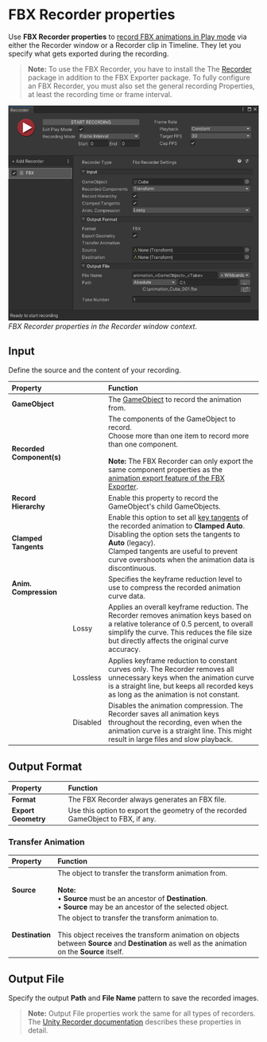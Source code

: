 # FBX Recorder properties

Use **FBX Recorder properties** to [record FBX animations in Play mode](export-record-in-play-mode.md) via either the Recorder window or a Recorder clip in Timeline. They let you specify what gets exported during the recording.

> **Note:** To use the FBX Recorder, you have to install the The [Recorder](https://docs.unity3d.com/Packages/com.unity.recorder@latest) package in addition to the FBX Exporter package. To fully configure an FBX Recorder, you must also set the general recording Properties, at least the recording time or frame interval.

![](images/FBXExporter_RecorderSettings.png)  
_FBX Recorder properties in the Recorder window context._

## Input

Define the source and the content of your recording.

| Property || Function |
| :--- | :--- | :--- |
| **GameObject** ||The [GameObject](https://docs.unity3d.com/Manual/class-GameObject.html) to record the animation from.|
| **Recorded Component(s)** ||The components of the GameObject to record.<br />Choose more than one item to record more than one component.<br /><br />**Note:** The FBX Recorder can only export the same component properties as the [animation export feature of the FBX Exporter](exported-attributes.md#animation). |
| **Record Hierarchy** ||Enable this property to record the GameObject's child GameObjects.|
| **Clamped Tangents** || Enable this option to set all [key tangents](https://docs.unity3d.com/Manual/EditingCurves.html) of the recorded animation to **Clamped Auto**. Disabling the option sets the tangents to **Auto** (legacy).<br />Clamped tangents are useful to prevent curve overshoots when the animation data is discontinuous. |
| **Anim. Compression** || Specifies the keyframe reduction level to use to compress the recorded animation curve data. |
| | Lossy | Applies an overall keyframe reduction. The Recorder removes animation keys based on a relative tolerance of 0.5 percent, to overall simplify the curve. This reduces the file size but directly affects the original curve accuracy. |
| | Lossless | Applies keyframe reduction to constant curves only. The Recorder removes all unnecessary keys when the animation curve is a straight line, but keeps all recorded keys as long as the animation is not constant. |
| | Disabled | Disables the animation compression. The Recorder saves all animation keys throughout the recording, even when the animation curve is a straight line. This might result in large files and slow playback. |

## Output Format

| Property | Function |
| :--- | :--- |
| **Format** | The FBX Recorder always generates an FBX file. |
| **Export Geometry** | Use this option to export the geometry of the recorded GameObject to FBX, if any. |

### Transfer Animation

| Property | Function |
| :--- | :--- |
| **Source** | The object to transfer the transform animation from. <br/><br/>**Note:**<br/>• **Source** must be an ancestor of **Destination**.<br/>• **Source** may be an ancestor of the selected object. |
| **Destination** | The object to transfer the transform animation to.<br/><br/>This object receives the transform animation on objects between **Source** and **Destination** as well as the animation on the **Source** itself. |

## Output File

Specify the output **Path** and **File Name** pattern to save the recorded images.

> **Note:** Output File properties work the same for all types of recorders. The [Unity Recorder documentation](https://docs.unity3d.com/Packages/com.unity.recorder@latest/index.html) describes these properties in detail.

